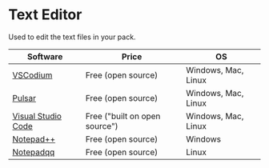 # Text Editor

Used to edit the text files in your pack.

Software | Price | OS
--|--|--
[VSCodium] | Free (open source) | Windows, Mac, Linux
[Pulsar] | Free (open source) | Windows, Mac, Linux
[Visual Studio Code] | Free ("built on open source") | Windows, Mac, Linux
[Notepad++] | Free (open source) | Windows
[Notepadqq] | Free (open source) | Linux

[VSCodium]: https://vscodium.com/
[Pulsar]: https://pulsar-edit.dev/
[Visual Studio Code]: https://code.visualstudio.com/
[Notepad++]: https://notepad-plus-plus.org/
[Notepadqq]: https://notepadqq.com/
